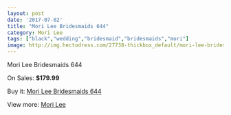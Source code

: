 ```yaml
---
layout: post
date: '2017-07-02'
title: "Mori Lee Bridesmaids 644"
category: Mori Lee
tags: ["black","wedding","bridesmaid","bridesmaids","mori"]
image: http://img.hectodress.com/27738-thickbox_default/mori-lee-bridesmaids-644.jpg
---
```

Mori Lee Bridesmaids 644

On Sales: **$179.99**
<a href="https://www.hectodress.com/mori-lee/12928-mori-lee-bridesmaids-644.html"><amp-img layout="responsive" width="600" height="600" src="//img.hectodress.com/27738-thickbox_default/mori-lee-bridesmaids-644.jpg" alt="Mori Lee Bridesmaids 644 0" /></a>

Buy it: [Mori Lee Bridesmaids 644](https://www.hectodress.com/mori-lee/12928-mori-lee-bridesmaids-644.html "Mori Lee Bridesmaids 644")

View more: [Mori Lee](https://www.hectodress.com/198-mori-lee "Mori Lee")